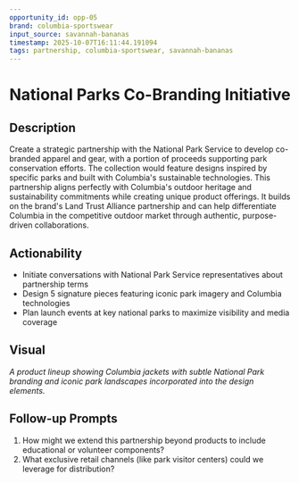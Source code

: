 ```yaml
---
opportunity_id: opp-05
brand: columbia-sportswear
input_source: savannah-bananas
timestamp: 2025-10-07T16:11:44.191094
tags: partnership, columbia-sportswear, savannah-bananas
---
```


# National Parks Co-Branding Initiative

## Description

Create a strategic partnership with the National Park Service to develop co-branded apparel and gear, with a portion of proceeds supporting park conservation efforts. The collection would feature designs inspired by specific parks and built with Columbia's sustainable technologies. This partnership aligns perfectly with Columbia's outdoor heritage and sustainability commitments while creating unique product offerings. It builds on the brand's Land Trust Alliance partnership and can help differentiate Columbia in the competitive outdoor market through authentic, purpose-driven collaborations.

## Actionability

- Initiate conversations with National Park Service representatives about partnership terms
- Design 5 signature pieces featuring iconic park imagery and Columbia technologies
- Plan launch events at key national parks to maximize visibility and media coverage

## Visual

*A product lineup showing Columbia jackets with subtle National Park branding and iconic park landscapes incorporated into the design elements.*

## Follow-up Prompts

1. How might we extend this partnership beyond products to include educational or volunteer components?
2. What exclusive retail channels (like park visitor centers) could we leverage for distribution?
